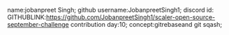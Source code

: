 name:jobanpreet Singh;
github username:JobanpreetSingh1;
discord id:<joban>
GITHUBLINK:https://github.com/JobanpreetSingh1/scaler-open-source-september-challenge
contribution day:10;
concept:gitrebaseand git sqash;